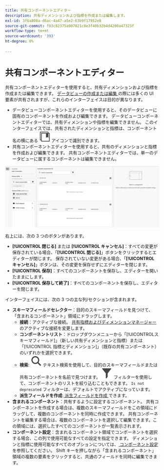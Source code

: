 ```yaml
---
title: 共有コンポーネントエディター
description: 共有ディメンションおよび指標を作成または編集します。
exl-id: 3f6a808a-d6ac-4a47-a5e2-63b9f17952e8
source-git-commit: f03c82375a907821c8e3f40b32b4d4200a47323f
workflow-type: tm+mt
source-wordcount: '393'
ht-degree: 0%

---
```


# 共有コンポーネントエディター

共有コンポーネントエディターを使用すると、共有ディメンションおよび指標を作成または編集できます。 [ データビューの作成または編集 ](/help/data-views/create-dataview.md) の際には多くの UI 要素が共有されますが、これらのインターフェイスは目的が異なります。

* データビューコンポーネントエディターを使用すると、そのデータビューに固有のコンポーネントを作成および編集できます。 データビューコンポーネントエディターでは、共有ディメンションや指標を編集できません。 このインターフェイスでは、共有されたディメンションと指標は、コンポーネント名の横にある ![ 共有コンポーネントアイコン ](/help/assets/icons/CCLibrary.svg) アイコンで識別できます。
* 共有コンポーネントエディターを使用すると、共有のディメンションと指標を作成および編集できます。 共有コンポーネントエディターでは、単一のデータビューに属するコンポーネントは編集できません。

![ コンポーネントエディターのスクリーンショット ](assets/component-editor.png)

右上には、次の 3 つのボタンがあります。

* **[!UICONTROL 閉じる]** または **[!UICONTROL キャンセル]**：すべての変更が保存されている場合、「**[!UICONTROL 閉じる]**」ボタンをクリックするとエディターが閉じます。 保存されていない変更がある場合、「**[!UICONTROL キャンセル]**」ボタンは、その変更を保存せずにエディターを閉じます。
* **[!UICONTROL 保存]**：すべてのコンポーネントを保存し、エディターを開いたままにします。
* **[!UICONTROL 保存して終了]**：すべてのコンポーネントを保存し、エディターを閉じます。

インターフェイスには、次の 3 つの主な列/セクションが含まれます。

* **スキーマフィールドセレクター**：目的のスキーマフィールドを見つけて、「含まれるコンポーネント」領域にドラッグします。
   * **接続**：アクティブな接続。 [ 共有指標およびディメンションマネージャー ](smd-overview.md) のアクティブな接続を変更します。
   * **コンポーネントリスト**：ドロップダウンメニューから「[!UICONTROL &#x200B; スキーマフィールド &#x200B;]」（新しい共有ディメンションと指標）または「[!UICONTROL &#x200B; 指標とディメンション &#x200B;]」（既存の共有コンポーネント）のいずれかを選択できます。
   * **検索**: ![ 検索アイコン ](/help/assets/icons/Search.svg) テキスト検索を使用して、目的のスキーマフィールドまたは共有コンポーネントを名前で見つけます。 ![ フィルターアイコン ](/help/assets/icons/Filter.svg) フィルターを使用して、コンポーネントのリストを絞り込むこともできます。 `Is not deprecated` フィルターは、デフォルトでアクティブになっています。
   * **派生フィールドを作成**:[ 派生フィールドを作成 ](/help/data-views/derived-fields/derived-fields.md) できます。
* **含まれるコンポーネント**：共有するように設定するコンポーネント。 共有コンポーネントを作成する場合は、複数のスキーマフィールドをこの領域にドラッグして、複数のコンポーネントを同時に作成できます。 共有コンポーネントを編集する場合は、複数のコンポーネントを選択して編集できます。この領域には、選択したすべてのコンポーネントが一覧表示されます。
* **コンポーネント設定**：含まれるコンポーネント領域でコンポーネントを選択する場合、この列で使用可能なすべての設定を指定できます。 ディメンションと指標に使用可能なすべてのオプションについては、[ コンポーネント設定 ](/help/data-views/component-settings/overview.md) を参照してください。 Shift キーを押しながら「含まれるコンポーネント」領域の複数の要素をクリックすると、共通のフィールドを同時に編集できます。

